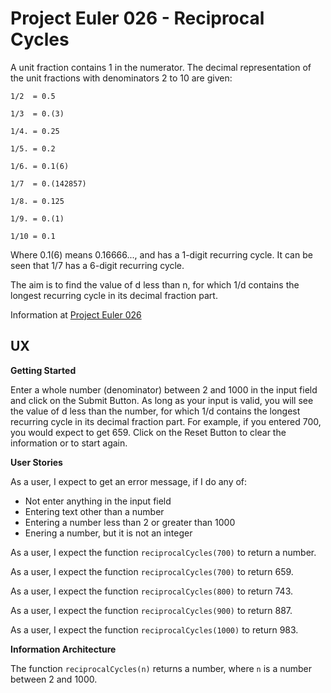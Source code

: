 # Project Euler 026 - Reciprocal Cycles

A unit fraction contains 1 in the numerator.  The decimal representation of the unit fractions with denominators 2 to 10 are given:

    1/2  = 0.5

    1/3  = 0.(3)

    1/4. = 0.25

    1/5. = 0.2

    1/6. = 0.1(6)

    1/7  = 0.(142857)

    1/8. = 0.125

    1/9. = 0.(1)

    1/10 = 0.1

Where 0.1(6) means 0.16666..., and has a 1-digit recurring cycle.  It can be seen that 1/7 has a 6-digit recurring cycle.

The aim is to find the value of d less than n, for which 1/d contains the longest recurring cycle in its decimal fraction part.

Information at [Project Euler 026](https://projecteuler.net/problem=26)

## UX

**Getting Started**

Enter a whole number (denominator) between 2 and 1000 in the input field and click on the Submit Button.  As long as your input is valid, you will see the value of d less than the number, for which 1/d contains the longest recurring cycle in its decimal fraction part.  For example, if you entered 700, you would expect to get 659.  Click on the Reset Button to clear the information or to start again.

**User Stories**

As a user, I expect to get an error message, if I do any of:

- Not enter anything in the input field
- Entering text other than a number
- Entering a number less than 2 or greater than 1000
- Enering a number, but it is not an integer

As a user, I expect the function `reciprocalCycles(700)` to return a number.

As a user, I expect the function `reciprocalCycles(700)` to return 659.

As a user, I expect the function `reciprocalCycles(800)` to return 743.

As a user, I expect the function `reciprocalCycles(900)` to return 887.

As a user, I expect the function `reciprocalCycles(1000)` to return 983.

**Information Architecture**

The function `reciprocalCycles(n)` returns a number, where `n` is a number between 2 and 1000.